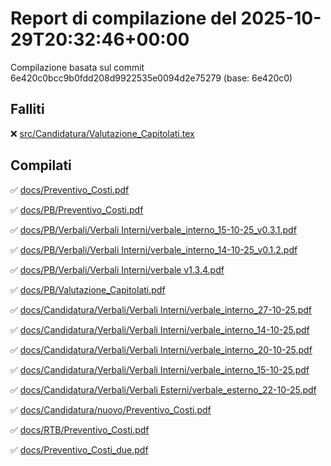 # Report di compilazione del 2025-10-29T20:32:46+00:00

Compilazione basata sul commit 6e420c0bcc9b0fdd208d9922535e0094d2e75279 (base: 6e420c0)

## Falliti
❌ [src/Candidatura/Valutazione_Capitolati.tex](https://github.com/sass0lino/DocuTex/actions/runs/18921247137)


## Compilati
✅ [docs/Preventivo_Costi.pdf](docs/Preventivo_Costi.pdf)

✅ [docs/PB/Preventivo_Costi.pdf](docs/PB/Preventivo_Costi.pdf)

✅ [docs/PB/Verbali/Verbali Interni/verbale_interno_15-10-25_v0.3.1.pdf](docs/PB/Verbali/Verbali%20Interni/verbale_interno_15-10-25_v0.3.1.pdf)

✅ [docs/PB/Verbali/Verbali Interni/verbale_interno_14-10-25_v0.1.2.pdf](docs/PB/Verbali/Verbali%20Interni/verbale_interno_14-10-25_v0.1.2.pdf)

✅ [docs/PB/Verbali/Verbali Interni/verbale v1.3.4.pdf](docs/PB/Verbali/Verbali%20Interni/verbale%20v1.3.4.pdf)

✅ [docs/PB/Valutazione_Capitolati.pdf](docs/PB/Valutazione_Capitolati.pdf)

✅ [docs/Candidatura/Verbali/Verbali Interni/verbale_interno_27-10-25.pdf](docs/Candidatura/Verbali/Verbali%20Interni/verbale_interno_27-10-25.pdf)

✅ [docs/Candidatura/Verbali/Verbali Interni/verbale_interno_14-10-25.pdf](docs/Candidatura/Verbali/Verbali%20Interni/verbale_interno_14-10-25.pdf)

✅ [docs/Candidatura/Verbali/Verbali Interni/verbale_interno_20-10-25.pdf](docs/Candidatura/Verbali/Verbali%20Interni/verbale_interno_20-10-25.pdf)

✅ [docs/Candidatura/Verbali/Verbali Interni/verbale_interno_15-10-25.pdf](docs/Candidatura/Verbali/Verbali%20Interni/verbale_interno_15-10-25.pdf)

✅ [docs/Candidatura/Verbali/Verbali Esterni/verbale_esterno_22-10-25.pdf](docs/Candidatura/Verbali/Verbali%20Esterni/verbale_esterno_22-10-25.pdf)

✅ [docs/Candidatura/nuovo/Preventivo_Costi.pdf](docs/Candidatura/nuovo/Preventivo_Costi.pdf)

✅ [docs/RTB/Preventivo_Costi.pdf](docs/RTB/Preventivo_Costi.pdf)

✅ [docs/Preventivo_Costi_due.pdf](docs/Preventivo_Costi_due.pdf)

